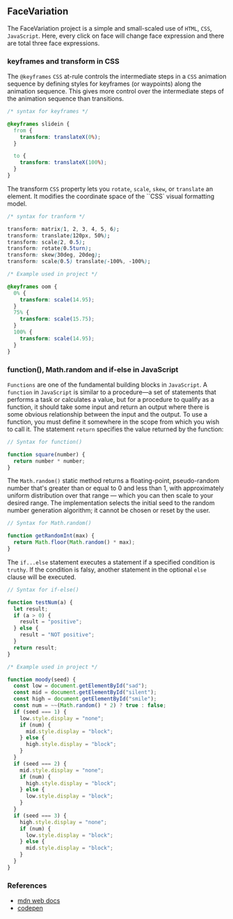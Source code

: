## FaceVariation

The FaceVariation project is a simple and small-scaled use of `HTML`, `CSS`, `JavaScript`. Here, every click on face will change face expression
and there are total three face expressions.

### keyframes and transform in CSS

The `@keyframes` `CSS` at-rule controls the intermediate steps in a `CSS` animation sequence by defining styles for keyframes (or waypoints) along the animation sequence.
This gives more control over the intermediate steps of the animation sequence than transitions.

```css
/* syntax for keyframes */

@keyframes slidein {
  from {
    transform: translateX(0%);
  }

  to {
    transform: translateX(100%);
  }
}
```

The transform `CSS` property lets you `rotate`, `scale`, `skew`, or `translate` an element. It modifies the coordinate space of the ``CSS`
visual formatting model.

```css
/* syntax for tranform */

transform: matrix(1, 2, 3, 4, 5, 6);
transform: translate(120px, 50%);
transform: scale(2, 0.5);
transform: rotate(0.5turn);
transform: skew(30deg, 20deg);
transform: scale(0.5) translate(-100%, -100%);
```

```css
/* Example used in project */

@keyframes oom {
  0% {
    transform: scale(14.95);
  }
  75% {
    transform: scale(15.75);
  }
  100% {
    transform: scale(14.95);
  }
}
```

### function(), Math.random and if-else in JavaScript

`Functions` are one of the fundamental building blocks in `JavaScript`. A `function` in `JavaScript` is similar to a procedure—a set of statements that performs a task or calculates a value, but for a procedure to qualify as a function, it should take some input and return an output where there is some obvious relationship between the input and the output. To use a function,
you must define it somewhere in the scope from which you wish to call it.
The statement `return` specifies the value returned by the function:

```javascript
// Syntax for function()

function square(number) {
  return number * number;
}
```

The `Math.random()` static method returns a floating-point, pseudo-random number that's greater than or equal to 0 and less than 1, with approximately uniform distribution over that range — which you can then scale to your desired range. The implementation selects the initial seed to the random number generation algorithm; it cannot be chosen or reset by the user.

```javascript
// Syntax for Math.random()

function getRandomInt(max) {
  return Math.floor(Math.random() * max);
}
```

The `if...else` statement executes a statement if a specified condition is `truthy`. If the condition is falsy, another statement in the optional `else` clause will be executed.

```javascript
// Syntax for if-else()

function testNum(a) {
  let result;
  if (a > 0) {
    result = "positive";
  } else {
    result = "NOT positive";
  }
  return result;
}
```

```javascript
/* Example used in project */

function moody(seed) {
  const low = document.getElementById("sad");
  const mid = document.getElementById("silent");
  const high = document.getElementById("smile");
  const num = ~~(Math.random() * 2) ? true : false;
  if (seed === 1) {
    low.style.display = "none";
    if (num) {
      mid.style.display = "block";
    } else {
      high.style.display = "block";
    }
  }
  if (seed === 2) {
    mid.style.display = "none";
    if (num) {
      high.style.display = "block";
    } else {
      low.style.display = "block";
    }
  }
  if (seed === 3) {
    high.style.display = "none";
    if (num) {
      low.style.display = "block";
    } else {
      mid.style.display = "block";
    }
  }
}
```

### References

- [mdn web docs](https://developer.mozilla.org/en-US/docs/Web)
- [codepen](https://codepen.io/trending)
